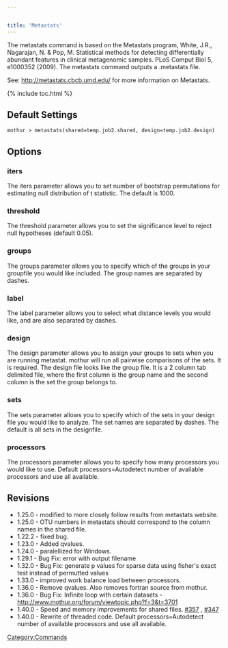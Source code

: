 ```yaml
---


title: 'Metastats'
---
```

The metastats command is based on the Metastats program, White, J.R.,
Nagarajan, N. & Pop, M. Statistical methods for detecting differentially
abundant features in clinical metagenomic samples. PLoS Comput Biol 5,
e1000352 (2009). The metastats command outputs a .metastats file.

See: <http://metastats.cbcb.umd.edu/> for more information on Metastats.

{% include toc.html %}

## Default Settings

    mothur > metastats(shared=temp.job2.shared, design=temp.job2.design)

## Options

### iters

The iters parameter allows you to set number of bootstrap permutations
for estimating null distribution of t statistic. The default is 1000.

### threshold

The threshold parameter allows you to set the significance level to
reject null hypotheses (default 0.05).

### groups

The groups parameter allows you to specify which of the groups in your
groupfile you would like included. The group names are separated by
dashes.

### label

The label parameter allows you to select what distance levels you would
like, and are also separated by dashes.

### design

The design parameter allows you to assign your groups to sets when you
are running metastat. mothur will run all pairwise comparisons of the
sets. It is required. The design file looks like the group file. It is a
2 column tab delimited file, where the first column is the group name
and the second column is the set the group belongs to.

### sets

The sets parameter allows you to specify which of the sets in your
design file you would like to analyze. The set names are separated by
dashes. The default is all sets in the designfile.

### processors

The processors parameter allows you to specify how many processors you
would like to use. Default processors=Autodetect number of available
processors and use all available.

## Revisions

-   1.25.0 - modified to more closely follow results from metastats
    website.
-   1.25.0 - OTU numbers in metastats should correspond to the column
    names in the shared file.
-   1.22.2 - fixed bug.
-   1.23.0 - Added qvalues.
-   1.24.0 - paralellized for Windows.
-   1.29.1 - Bug Fix: error with output filename
-   1.32.0 - Bug Fix: generate p values for sparse data using fisher\'s
    exact test instead of permutted values
-   1.33.0 - improved work balance load between processors.
-   1.36.0 - Remove qvalues. Also removes fortran source from mothur.
-   1.36.0 - Bug Fix: Infinite loop with certain datasets -
    <http://www.mothur.org/forum/viewtopic.php?f=3&t=3701>
-   1.40.0 - Speed and memory improvements for shared files.
    [\#357](https://github.com/mothur/mothur/issues/357) ,
    [\#347](https://github.com/mothur/mothur/issues/347)
-   1.40.0 - Rewrite of threaded code. Default processors=Autodetect
    number of available processors and use all available.

[Category:Commands](Category:Commands)
